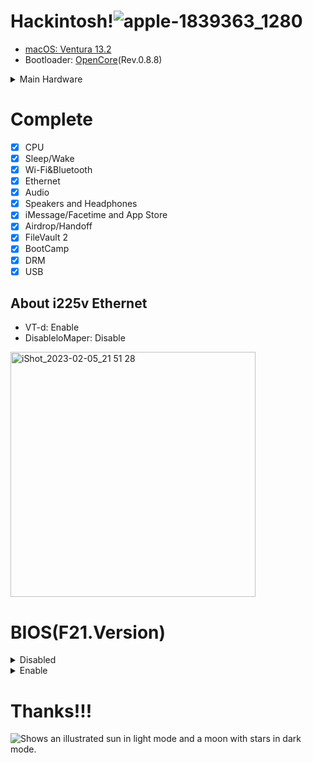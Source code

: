 # Hackintosh!![apple-1839363_1280](https://user-images.githubusercontent.com/70508685/216809890-c534e697-503d-49a0-9beb-f20bdd05e075.jpg)

- [macOS: Ventura 13.2](https://www.apple.com/macos/ventura/)
- Bootloader: [OpenCore](https://dortania.github.io/OpenCore-Install-Guide/)(Rev.0.8.8)

<details><summary>Main Hardware</summary>
<p>
 
| Type | Item |
| :---: | :---: |
| CPU | Intel Core i5-12490F |
| GPU | DATALAND RX 570 4G |
| RAM | KINGBAND 3200NHz DDR4 8GB*2 |
| Wireless&Bluetooth | Apple BCM94331CD Wireless Card |
| SSD | Western Digital SN730 512GB |
 
</p>
</details>

# Complete
- [x] CPU
- [x] Sleep/Wake
- [x] Wi-Fi&Bluetooth
- [x] Ethernet
- [x] Audio
- [x] Speakers and Headphones
- [x] iMessage/Facetime and App Store
- [x] Airdrop/Handoff
- [x] FileVault 2
- [x] BootCamp
- [x] DRM
- [x] USB

## About i225v Ethernet
 - VT-d: Enable
 - DisableloMaper: Disable
 <img width="392" alt="iShot_2023-02-05_21 51 28" src="https://user-images.githubusercontent.com/70508685/216823413-8422c5b6-0b74-4417-86f1-84acb80ada06.png">

# BIOS(F21.Version)
<details><summary>Disabled</summary>
<p>

 - Fast Boot
 - CSM
 - Intel Platform Trust
 - CFG Lock
 - Secure Boot
 - Serial Port

</p>
</details>


<details><summary>Enable</summary>
<p>
 
 - Above 4G Decoding
 - VT-d
 - Hyper-Threading
 - XHCI Hand-off

</p>
</details>

# Thanks!!!
<picture>
  <source media="(prefers-color-scheme: dark)" srcset="https://user-images.githubusercontent.com/25423296/163456776-7f95b81a-f1ed-45f7-b7ab-8fa810d529fa.png">
  <source media="(prefers-color-scheme: light)" srcset="https://user-images.githubusercontent.com/25423296/163456779-a8556205-d0a5-45e2-ac17-42d089e3c3f8.png">
  <img alt="Shows an illustrated sun in light mode and a moon with stars in dark mode." src="https://user-images.githubusercontent.com/25423296/163456779-a8556205-d0a5-45e2-ac17-42d089e3c3f8.png">
</picture>
